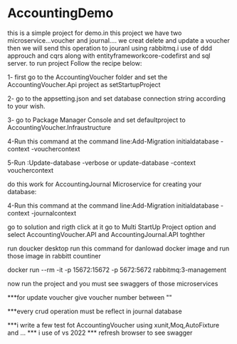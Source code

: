 # AccountingDemo

this  is a simple project for demo.in this project we have two microservice...voucher and  journal.... we creat delete and update a voucher then we will send this operation to jouranl using  rabbitmq.i use of ddd approuch and  cqrs   along  with  entityframeworkcore-codefirst and sql server.
to run project Follow the recipe below:

1- first  go  to the AccountingVoucher  folder  and  set the AccountingVoucher.Api project  as setStartupProject

2- go to  the  appsetting.json  and set   database connection string  according to your wish.

3- go to  Package Manager Console  and  set defaultproject to AccountingVoucher.Infraustructure

4-Run this command at the command line:Add-Migration initialdatabase -context -vouchercontext

5-Run :Update-database -verbose   or update-database -context vouchercontext

do this   work  for AccountingJournal Microservice for creating your database:

4-Run this command at the command line:Add-Migration initialdatabase -context -journalcontext


go to  solution and rigth click  at it   go to Multi StartUp  Project option and  select  AccountingVoucher.API and  AccountingJournal.API  toghther

run doucker desktop 
run  this command  for danlowad   docker image and run those image  in rabbitt countiner 

docker run --rm -it -p 15672:15672 -p 5672:5672 rabbitmq:3-management


now  run  the project  and you must  see swaggers of those microservices

***for update voucher give voucher number between ""

***every crud operation must be reflect  in journal database

***i write a few test fot  AccountingVoucher using xunit,Moq,AutoFixture and  ...
*** i use of vs 2022 
*** refresh browser to see swagger
